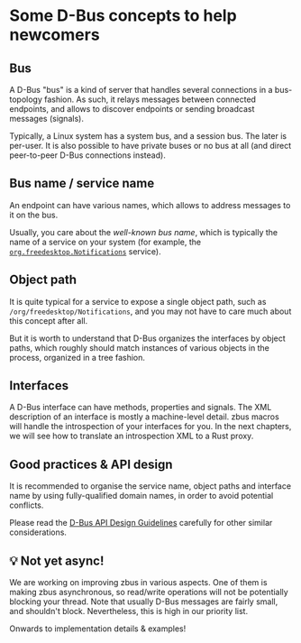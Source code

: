 # Some D-Bus concepts to help newcomers

## Bus

A D-Bus "bus" is a kind of server that handles several connections in a
bus-topology fashion. As such, it relays messages between connected endpoints,
and allows to discover endpoints or sending broadcast messages (signals).

Typically, a Linux system has a system bus, and a session bus. The later is
per-user. It is also possible to have private buses or no bus at all (and direct
peer-to-peer D-Bus connections instead).

## Bus name / service name

An endpoint can have various names, which allows to address messages to it on
the bus.

Usually, you care about the *well-known bus name*, which is typically the name
of a service on your system (for example, the [`org.freedesktop.Notifications`]
service).

## Object path

It is quite typical for a service to expose a single object path, such as
`/org/freedesktop/Notifications`, and you may not have to care much about this
concept after all.

But it is worth to understand that D-Bus organizes the interfaces by object
paths, which roughly should match instances of various objects in the process,
organized in a tree fashion.

## Interfaces

A D-Bus interface can have methods, properties and signals. The XML description
of an interface is mostly a machine-level detail. zbus macros will handle the
introspection of your interfaces for you. In the next chapters, we will see how
to translate an introspection XML to a Rust proxy.

## Good practices & API design

It is recommended to organise the service name, object paths and interface name
by using fully-qualified domain names, in order to avoid potential conflicts.

Please read the [D-Bus API Design Guidelines] carefully for other
similar considerations.

## 💡 Not yet async!

We are working on improving zbus in various aspects. One of them is making zbus
asynchronous, so read/write operations will not be potentially blocking your
thread. Note that usually D-Bus messages are fairly small, and shouldn't block.
Nevertheless, this is high in our priority list.

Onwards to implementation details & examples!

[`org.freedesktop.Notifications`]: https://people.gnome.org/~mccann/docs/notification-spec/notification-spec-latest.html
[D-Bus API Design Guidelines]: https://dbus.freedesktop.org/doc/dbus-api-design.html
